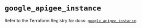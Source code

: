 # `google_apigee_instance`

Refer to the Terraform Registry for docs: [`google_apigee_instance`](https://registry.terraform.io/providers/hashicorp/google/5.20.0/docs/resources/apigee_instance).

